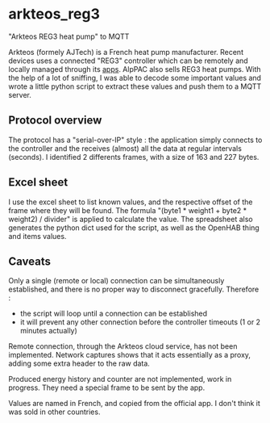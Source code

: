 # arkteos_reg3
"Arkteos REG3 heat pump" to MQTT

Arkteos (formely AJTech) is a French heat pump manufacturer.
Recent devices uses a connected "REG3" controller which can be remotely and locally managed through its 
[apps](https://espaceclientarkteos.arkteos.com/mes-applications/). 
AlpPAC also sells REG3 heat pumps.
With the help of a lot of sniffing, I was able to decode some important values and wrote a little python script to extract these values and push them to a MQTT server.

## Protocol overview
The protocol has a "serial-over-IP" style : the application simply connects to the controller and the receives (almost) all the data at regular intervals (seconds).
I identified 2 differents frames, with a size of 163 and 227 bytes.

## Excel sheet
I use the excel sheet to list known values, and the respective offset of the frame where they will be found. 
The formula "(byte1 \* weight1 + byte2 \* weight2) / divider" is applied to calculate the value.
The spreadsheet also generates the python dict used for the script, as well as the OpenHAB thing and items values.

## Caveats
Only a single (remote or local) connection can be simultaneously established, and there is no proper way to disconnect gracefully. Therefore :
 - the script will loop until a connection can be established
 - it will prevent any other connection before the controller timeouts (1 or 2 minutes actually)

Remote connection, through the Arkteos cloud service, has not been implemented. Network captures shows that it acts essentially as a proxy, adding some extra header to the raw data.

Produced energy history and counter are not implemented, work in progress. They need a special frame to be sent by the app.

Values are named in French, and copied from the official app. I don't think it was sold in other countries.
